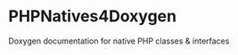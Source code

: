 PHPNatives4Doxygen
==================

Doxygen documentation for native PHP classes &amp; interfaces

